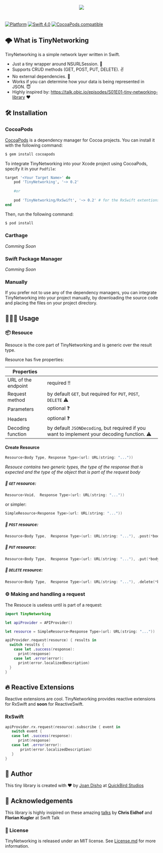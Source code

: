 <p align="center">
  <img src="https://github.com/jdisho/TinyNetworking/blob/master/Images/tinynetworking-logo.png">
</p>

#
[![Platform](https://img.shields.io/cocoapods/p/TinyNetworking.svg?style=flat)](https://github.com/jdisho/TinyNetworking)
[![Swift 4.0](https://img.shields.io/badge/Swift-4.0-orange.svg)](https://swift.org)
[![CocoaPods compatible](https://img.shields.io/cocoapods/v/TinyNetworking.svg)](https://cocoapods.org/pods/TinyNetworking)

## 🌩 What is TinyNetworking
TinyNetworking is a simple network layer written in Swift.

- Just a tiny wrapper around NSURLSession. 🌯
- Supports CRUD methods (GET, POST, PUT, DELETE). ✌️
- No external dependencies. 🎉
- Works if you can determine how your data is being represented in JSON. 😇
- Highly inspired by: https://talk.objc.io/episodes/S01E01-tiny-networking-library ❤️

## 🛠 Installation

### CocoaPods

[CocoaPods](http://cocoapods.org) is a dependency manager for Cocoa projects. You can install it with the following command:

```bash
$ gem install cocoapods
```

To integrate TinyNetworking into your Xcode project using CocoaPods, specify it in your `Podfile`:

```ruby
target '<Your Target Name>' do
    pod 'TinyNetworking', '~> 0.2'
    
    #or
    
    pod 'TinyNetworking/RxSwift', '~> 0.2' # for the RxSwift extentions
end
```

Then, run the following command:

```bash
$ pod install
```
### Carthage 
*Comming Soon*

### Swift Package Manager 
*Comming Soon*

### Manually

If you prefer not to use any of the dependency managers, you can integrate TinyNetworking into your project manually, by downloading the source code and placing the files on your project directory.

## 👨🏻‍💻 Usage

### 📦 Resouce
Resouce is the core part of TinyNetworking and is generic over the result type.

Resource has five properties: 

|    Properties     |   |
----------|-----------------
URL of the endpoint | required ‼️
Request method | by default `GET`, but required for `PUT`, `POST`, `DELETE` ⚠️
Parameters | optional ❓
Headers | optional ❓
Decoding function | by default `JSONDecoding`, but required if you want to implement your decoding function. ⚠️

#### Create Resource

```swift
Resource<Body Type, Response Type>(url: URL(string: "..."))
```
*Resouce contains two generic types, the type of the response that is expected and the type of the object that is part of the request body*

##### 🔗 `GET` resource:

```swift
Resource<Void,  Response Type>(url: URL(string: "..."))
```
or simpler: 
```swift
SimpleResource<Response Type>(url: URL(string: "..."))
```

##### 🔗 `POST` resource:

```swift
Resource<Body Type,  Response Type>(url: URL(string: "..."), .post(*body*))
```

##### 🔗 `PUT` resource:

```swift
Resource<Body Type,  Response Type>(url: URL(string: "..."), .put(*body*))
```

##### 🔗 `DELETE` resource:

```swift
Resource<Body Type,  Response Type>(url: URL(string: "..."), .delete(*body*))
```

### ⚙️ Making and handling a request
The Resouce is useless until is part of a request:

```swift
import TinyNetworking

let apiProvider = APIProvider()

let resource = SimpleResource<Response Type>(url: URL(string: "..."))

apiProvider.request(resource) { results in
  switch results {
    case let .success(response):
      print(response)
    case let .error(error):
      print(error.localizedDescription)
  }
}
```

## 🔥 Reactive Extensions
Reactive extensions are cool. TinyNetworking provides reactive extensions for RxSwift and **soon** for ReactiveSwift.

### RxSwift
```swift
apiProvider.rx.request(resource).subscribe { event in
   switch event {
   case let .success(response):
      print(response)
   case let .error(error):
       print(error.localizedDescription)
   }
}
```

## 🐨 Author
This tiny library is created with ❤️ by [Joan Disho](https://twitter.com/_disho) at [QuickBird Studios](www.quickbirdstudios.com)

## 🙏 Acknowledgements
This library is highly insipired on these amazing [talks](https://talk.objc.io/collections/networking) by **Chris Eidhof** and **Florian Kugler** at Swift Talk

### 📃 License

TinyNetworking is released under an MIT license. See [License.md](License.md) for more information.

